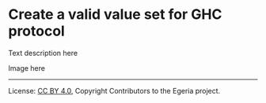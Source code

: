 <!-- SPDX-License-Identifier: CC-BY-4.0 -->
<!-- Copyright Contributors to the Egeria project. -->

# Create a valid value set for GHC protocol

 Text description here 


 Image here




----
License: [CC BY 4.0](https://creativecommons.org/licenses/by/4.0/), Copyright Contributors to the Egeria project.
